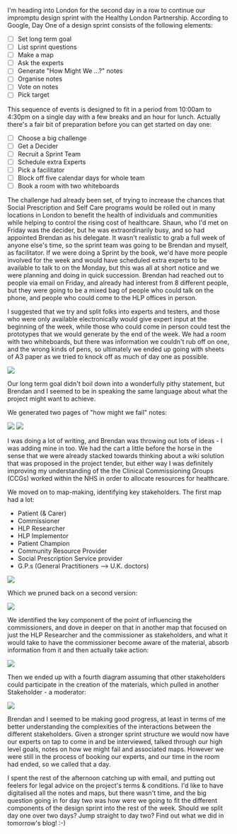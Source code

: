 I'm heading into London for the second day in a row to continue our impromptu design sprint with the Healthy London Partnership.  According to Google, Day One of a design sprint consists of the following elements:

* [ ] Set long term goal
* [ ] List sprint questions
* [ ] Make a map
* [ ] Ask the experts
* [ ] Generate "How Might We ...?" notes
* [ ] Organise notes
* [ ] Vote on notes
* [ ] Pick target

This sequence of events is designed to fit in a period from 10:00am to 4:30pm on a single day with a few breaks and an hour for lunch.  Actually there's a fair bit of preparation before you can get started on day one:

* [ ] Choose a big challenge
* [ ] Get a Decider
* [ ] Recruit a Sprint Team
* [ ] Schedule extra Experts
* [ ] Pick a facilitator
* [ ] Block off five calendar days for whole team
* [ ] Book a room with two whiteboards

The challenge had already been set, of trying to increase the chances that Social Prescription and Self Care programs would be rolled out in many locations in London to benefit the health of individuals and communities while helping to control the rising cost of healthcare.  Shaun, who I'd met on Friday was the decider, but he was extraordinarily busy, and so had appointed Brendan as his delegate.  It wasn't realistic to grab a full week of anyone else's time, so the sprint team was going to be Brendan and myself, as facilitator.  If we were doing a Sprint by the book, we'd have more people involved for the week and would have scheduled extra experts to be available to talk to on the Monday, but this was all at short notice and we were planning and doing in quick succession.  Brendan had reached out to people via email on Friday, and already had interest from 8 different people, but they were going to be a mixed bag of people who could talk on the phone, and people who could come to the HLP offices in person.

I suggested that we try and split folks into experts and testers, and those who were only available electronically would give expert input at the beginning of the week, while those who could come in person could test the prototypes that we would generate by the end of the week.  We had a room with two whiteboards, but there was information we couldn't rub off on one, and the wrong kinds of pens, so ultimately we ended up going with sheets of A3 paper as we tried to knock off as much of day one as possible.

![](https://www.dropbox.com/s/4tkxujc3bd75w25/long_term_goal_image.jpg?dl=1)

Our long term goal didn't boil down into a wonderfully pithy statement, but Brendan and I seemed to be in speaking the same language about what the project might want to achieve.

We generated two pages of "how might we fail" notes:

![](https://www.dropbox.com/s/iaty72ys9211fe2/how_might_we_fail_one_image.jpg?dl=1)
![](https://www.dropbox.com/s/wen8yxuct4wq5tw/how_might_we_fail_two_image.jpg?dl=1)

I was doing a lot of writing, and Brendan was throwing out lots of ideas - I was adding mine in too.  We had the cart a little before the horse in the sense that we were already stacked towards thinking about a wiki solution that was proposed in the project tender, but either way I was definitely improving my understanding of the the Clinical Commissioning Groups (CCGs) worked within the NHS in order to allocate resources for healthcare.  

We moved on to map-making, identifying key stakeholders.  The first map had a lot:

* Patient (& Carer)
* Commissioner
* HLP Researcher
* HLP Implementor
* Patient Champion
* Community Resource Provider
* Social Prescription Service provider
* G.P.s (General Practitioners --> U.K. doctors)

![](https://www.dropbox.com/s/dgicpsrce70xfze/map_one_image.jpg?dl=1) 

Which we pruned back on a second version:

![](https://www.dropbox.com/s/62v1nl8vjb7ktva/map_two_image.jpg?dl=1)

We identified the key component of the point of influencing the commissioners, and dove in deeper on that in another map that focused on just the HLP Researcher and the commissioner as stakeholders, and what it would take to have the commissioner become aware of the material, absorb information from it and then actually take action:

![](https://www.dropbox.com/s/pslia27srgxazwg/map_three_image.jpg?dl=1) 

Then we ended up with a fourth diagram assuming that other stakeholders could participate in the creation of the materials, which pulled in another Stakeholder - a moderator:

![](https://www.dropbox.com/s/fjvqqyqb906v5q9/map_four_image.jpg?dl=1) 

Brendan and I seemed to be making good progress, at least in terms of me better understanding the complexities of the interactions between the different stakeholders.  Given a stronger sprint structure we would now have our experts on tap to come in and be interviewed, talked through our high level goals, notes on how we might fail and associated maps.  However we were still in the process of booking our experts, and our time in the room had ended, so we called that a day.

I spent the rest of the afternoon catching up with email, and putting out feelers for legal advice on the project's terms & conditions.  I'd like to have digitalised all the notes and maps, but there wasn't time, and the big question going in for day two was how were we going to fit the different components of the design sprint into the rest of the week.  Should we split day one over two days? Jump straight to day two?  Find out what we did in tomorrow's blog! :-)

